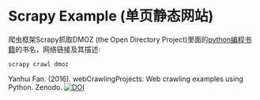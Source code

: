 # Scrapy Example (单页静态网站)

爬虫框架Scrapy抓取DMOZ (the Open Directory Project)里面的[python编程书籍](https://www.dmoz.org/Computers/Programming/Languages/Python/Books/)的书名，网络链接及其描述:

```
scrapy crawl dmoz
```

Yanhui Fan. (2016). webCrawlingProjects: Web crawling examples using Python. Zenodo. [![DOI](https://zenodo.org/badge/5810/felixfan/webCrawlingProjects.svg)](https://zenodo.org/badge/latestdoi/5810/felixfan/webCrawlingProjects)
